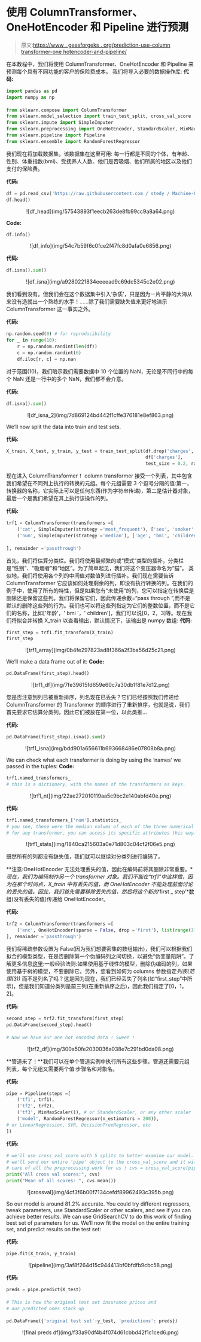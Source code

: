 # 使用 ColumnTransformer、OneHotEncoder 和 Pipeline 进行预测

> 原文:[https://www . geesforgeks . org/prediction-use-column transformer-one hotencoder-and-pipeline/](https://www.geeksforgeeks.org/prediction-using-columntransformer-onehotencoder-and-pipeline/)

在本教程中，我们将使用 ColumnTransformer、OneHotEncoder 和 Pipeline 来预测每个具有不同功能的客户的保险费成本。
我们将导入必要的数据操作库:
**代码:**

```py
import pandas as pd
import numpy as np

from sklearn.compose import ColumnTransformer
from sklearn.model_selection import train_test_split, cross_val_score
from sklearn.impute import SimpleImputer
from sklearn.preprocessing import OneHotEncoder, StandardScaler, MinMaxScaler
from sklearn.pipeline import Pipeline
from sklearn.ensemble import RandomForestRegressor
```

我们现在将加载数据集，该数据集在这里可用:
每一行都是不同的个体，有年龄、性别、体重指数(bmi)、受抚养人人数、他们是否吸烟、他们所属的地区以及他们支付的保险费。

**代码:**

```py
df = pd.read_csv('https://raw.githubusercontent.com / stedy / Machine-Learning-with-R-datasets / master / insurance.csv')
df.head()
```

<center>![df_head](img/57543893f1eecb263de8fb99cc9a8a64.png)</center>

**Code:**

```py
df.info()
```

<center>![df_info](img/54c7b59f6c0fce2f47fc8d0afa0e6856.png)</center>

**代码:**

```py
df.isna().sum()
```

<center>![df_isna](img/a9280221834eeeead9c69dc5345c2e02.png)</center>

我们看到没有。但我们会在这个数据集中引入‘杂质’，只是因为一片平静的大海从来没有造就出一个熟练的水手！……除了我们需要缺失值来更好地演示 ColumnTransformer 这一事实之外。

**代码:**

```py
np.random.seed(0) # for reproducibility
for _ in range(10):
    r = np.random.randint(len(df))
    c = np.random.randint(6)
    df.iloc[r, c] = np.nan
```

对于范围(10)，我们暗示我们需要数据中 10 个位置的 NaN，无论是不同行中的每个 NaN 还是一行中的多个 NaN，我们都不会介意。

**代码:**

```py
df.isna().sum()
```

<center>![df_isna_2](img/7d869124bd442f1cffe376181e8ef863.png)</center>

We’ll now split the data into train and test sets.

**代码:**

```py
X_train, X_test, y_train, y_test = train_test_split(df.drop('charges', 1),
                                                    df['charges'],
                                                    test_size = 0.2, random_state = 0)
```

现在进入 ColumnTransformer！
column transformer 接受一个列表，其中包含我们希望在不同列上执行的转换的元组。每个元组需要 3 个逗号分隔的值:第一，转换器的名称，它实际上可以是任何东西(作为字符串传递)，第二是估计器对象，最后一个是我们希望在其上执行该操作的列。

**代码:**

```py
trf1 = ColumnTransformer(transformers =[
    ('cat', SimpleImputer(strategy ='most_frequent'), ['sex', 'smoker', 'region']),
    ('num', SimpleImputer(strategy ='median'), ['age', 'bmi', 'children']),

], remainder ='passthrough')
```

首先，我们将估算分类栏。我们将使用最频繁的或“模式”类型的插补，分类栏是“性别”、“吸烟者”和“地区”。为了简单起见，我们将这个变压器命名为“猫”。
类似地，我们将使用各个列的中间值对数值列进行插补。我们现在需要告诉 ColumnTransformer 它应该如何处理剩余的列，即没有执行转换的列。在我们的例子中，使用了所有的特性，但是如果您有“未使用”的列，您可以指定在转换后是删除还是保留这些列。我们将保留它们，因此传递余数=“pass through ”,而不是默认的删除这些列的行为。我们也可以将这些列指定为它们的整数位置，而不是它们的名称，比如['年龄'，' bmi '，' children']，我们可以说[0，2，3]等。现在我们将拟合并转换 X_train 以查看输出，默认情况下，该输出是 numpy 数组:
**代码:**

```py
first_step = trf1.fit_transform(X_train)
first_step
```

<center>![trf1_array](img/0b4fe297823ad8f366a2f3ba56d25c21.png)</center>

We’ll make a data frame out of it:
**Code:**

```py
pd.DataFrame(first_step).head()
```

<center>![trf1_df](img/7fe39615fd659e60c7a30db1f81e7d12.png)</center>

您是否注意到列已被重新排序，列名现在已丢失？它们已经按照我们传递给 ColumnTransformer 的 Transformer 的顺序进行了重新排序，也就是说，我们首先要求它估算分类列，因此它们被放在第一位，以此类推…

**代码:**

```py
pd.DataFrame(first_step).isna().sum()
```

<center>![trf1_isna](img/bdd901a656611b693668486e07808b8a.png)</center>

We can check what each transformer is doing by using the ‘names’ we passed in the tuples:
**Code:**

```py
trf1.named_transformers_
# this is a dictionary, with the names of the transformers as keys.
```

<center>![trf1_nt](img/22ae272010119aa5c9bc2e140abfd40e.png)</center>

**代码:**

```py
trf1.named_transformers_['num'].statistics_
# you see, these were the median values of each of the three numerical columns.
# for any transformer, you can access its specific attributes this way.
```

<center>![trf1_stats](img/1840ca215603a0e71d803c04cf2f06e5.png)</center>

既然所有的列都没有缺失值，我们就可以继续对分类列进行编码了。

**注意:OneHotEncoder 无法处理丢失的值，因此在编码前将其删除非常重要。**现在，我们为编码制作另一个 transformer 对象。我们不能在“trf1”中这样做，因为在那个时间点，X_train 中有丢失的值，而 OneHotEncoder 不能处理前面讨论的丢失的值。因此，我们首先需要移除丢失的值，然后将这个新的*‘first _ step’*数组(没有丢失的值)传递给 OneHotEncoder。

**代码:**

```py
trf2 = ColumnTransformer(transformers =[
    ('enc', OneHotEncoder(sparse = False, drop ='first'), list(range(3))),
], remainder ='passthrough')
```

我们将稀疏参数设置为 False(因为我们想要密集的数组输出)，我们可以根据我们拟合的模型类型，在是否删除第一个伪编码列之间切换，以避免“伪变量陷阱”。了解更多信息[这里](https://www.geeksforgeeks.org/ml-dummy-variable-trap-in-regression-models/):一般经验法则:如果使用基于线性的模型，删除伪编码的列，如果使用基于树的模型，不要删除它。另外，您看到如何为 columns 参数指定*列表(范围(3))* 而不是列名了吗？这是因为现在，我们已经丢失了列名(如“first_step”中所示)，但是我们知道分类列是前三列(在重新排序之后)，因此我们指定了[0，1，2]。

**代码:**

```py
second_step = trf2.fit_transform(first_step)
pd.DataFrame(second_step).head()

# Now we have our one hot encoded data ! Sweet !
```

<center>![trf2_df](img/300a50fe2030036a038e7c291bd0da98.png)</center>

**管道来了！**我们可以在单个管道实例中执行所有这些步骤。管道还需要元组列表，每个元组又需要两个值:步骤名和对象名。

**代码:**

```py
pipe = Pipeline(steps =[
    ('tf1', trf1),
    ('tf2', trf2),
    ('tf3', MinMaxScaler()), # or StandardScaler, or any other scaler
    ('model', RandomForestRegressor(n_estimators = 200)),
# or LinearRegression, SVR, DecisionTreeRegressor, etc
])
```

**代码:**

```py
# we'll use cross_val_score with 5 splits to better examine our model.
# we'll send our entire 'pipe' object to the cross_val_score and it will take
# care of all the preprocessing work for us ! cvs = cross_val_score(pipe, X_train, y_train, cv = 5)
print("All cross val scores:", cvs)
print("Mean of all scores: ", cvs.mean())
```

<center>![crossval](img/4cf3f6b00f7134cefdf89962493c395b.png)</center>

So our model is around 81.2% accurate. You could try different regressors, tweak parameters, use StandardScaler or other scalers, and see if you can achieve better results. We can use GridSearchCV to do this work of finding best set of parameters for us. We’ll now fit the model on the entire training set, and predict results on the test set:

**代码:**

```py
pipe.fit(X_train, y_train)
```

<center>![pipeline](img/3af8f264d15c944413bf0bfdfb9cbc58.png)</center>

**代码:**

```py
preds = pipe.predict(X_test)

# This is how the original test set insurance prices and 
# our predicted ones stack up

pd.DataFrame({'original test set':y_test, 'predictions': preds})
```

<center>![final preds df](img/f33a90df4b4f074d61cbbd42f1c1ced6.png)</center>